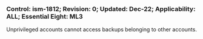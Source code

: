 ### Control: ism-1812; Revision: 0; Updated: Dec-22; Applicability: ALL; Essential Eight: ML3
<p>Unprivileged accounts cannot access backups belonging to other accounts.</p>